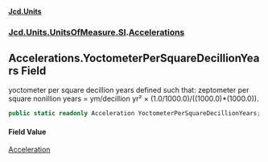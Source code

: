 #### [Jcd.Units](index.md 'index')
### [Jcd.Units.UnitsOfMeasure.SI](Jcd.Units.UnitsOfMeasure.SI.md 'Jcd.Units.UnitsOfMeasure.SI').[Accelerations](Accelerations.md 'Jcd.Units.UnitsOfMeasure.SI.Accelerations')

## Accelerations.YoctometerPerSquareDecillionYears Field

yoctometer per square decillion years defined such that: zeptometer per square nonillion years = ym/decillion yr² ×
(1.0/1000.0)/((1000.0)*(1000.0)).

```csharp
public static readonly Acceleration YoctometerPerSquareDecillionYears;
```

#### Field Value
[Acceleration](Acceleration.md 'Jcd.Units.UnitTypes.Acceleration')